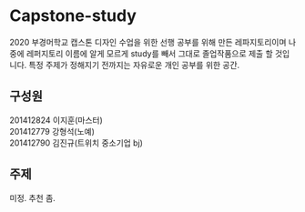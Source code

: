 # Capstone-study

2020 부경머학교 캡스톤 디자인 수업을 위한 선행 공부를 위해 만든 레파지토리이며
나중에 레퍼지토리 이름에 알게 모르게 study를 빼서 그대로 졸업작품으로 제출 할 것입니다.
특정 주제가 정해지기 전까지는 자유로운 개인 공부를 위한 공간.
<br>
## 구성원
201412824 이지훈(마스터)<br>
201412779 강형석(노예)<br>
201412790 김진규(트위치 중소기업 bj)
<br>
## 주제
미정. 추천 좀.
